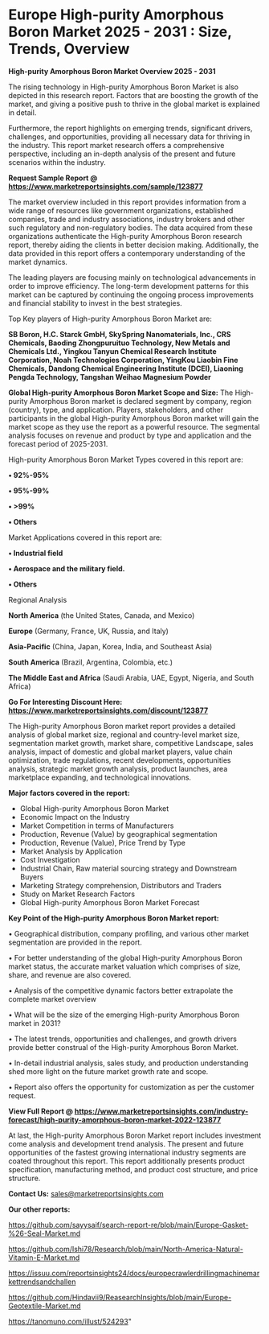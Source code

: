 # Europe High-purity Amorphous Boron Market 2025 - 2031 : Size, Trends, Overview

<Strong> High-purity Amorphous Boron Market Overview 2025 - 2031</strong>

The rising technology in High-purity Amorphous Boron Market is also depicted in this research report. Factors that are boosting the growth of the market, and giving a positive push to thrive in the global market is explained in detail.

Furthermore, the report highlights on emerging trends, significant drivers, challenges, and opportunities, providing all necessary data for thriving in the industry. This report market research offers a comprehensive perspective, including an in-depth analysis of the present and future scenarios within the industry.

<strong>Request Sample Report @ <a href=https://www.marketreportsinsights.com/sample/123877>https://www.marketreportsinsights.com/sample/123877</a></strong>

The market overview included in this report provides information from a wide range of resources like government organizations, established companies, trade and industry associations, industry brokers and other such regulatory and non-regulatory bodies. The data acquired from these organizations authenticate the High-purity Amorphous Boron research report, thereby aiding the clients in better decision making. Additionally, the data provided in this report offers a contemporary understanding of the market dynamics.

The leading players are focusing mainly on technological advancements in order to improve efficiency. The long-term development patterns for this market can be captured by continuing the ongoing process improvements and financial stability to invest in the best strategies.

Top Key players of High-purity Amorphous Boron Market are:

<strong>SB Boron, H.C. Starck GmbH, SkySpring Nanomaterials, Inc., CRS Chemicals, Baoding Zhongpuruituo Technology, New Metals and Chemicals Ltd., Yingkou Tanyun Chemical Research Institute Corporation, Noah Technologies Corporation, YingKou Liaobin Fine Chemicals, Dandong Chemical Engineering Institute (DCEI), Liaoning Pengda Technology, Tangshan Weihao Magnesium Powder</strong>

<strong><b>Global High-purity Amorphous Boron Market Scope and Size:</b></strong>
The High-purity Amorphous Boron market is declared segment by company, region (country), type, and application. Players, stakeholders, and other participants in the global High-purity Amorphous Boron market will gain the market scope as they use the report as a powerful resource. The segmental analysis focuses on revenue and product by type and application and the forecast period of 2025-2031.

High-purity Amorphous Boron Market Types covered in this report are:

<strong>• 92%-95%

• 95%-99%

• >99%

• Others</strong>

Market Applications covered in this report are:

<strong>• Industrial field

• Aerospace and the military field.

• Others</strong> 

Regional Analysis

<strong>North America</strong> (the United States, Canada, and Mexico)

<strong>Europe</strong> (Germany, France, UK, Russia, and Italy)

<strong>Asia-Pacific</strong> (China, Japan, Korea, India, and Southeast Asia)

<strong>South America</strong> (Brazil, Argentina, Colombia, etc.)

<strong>The Middle East and Africa</strong> (Saudi Arabia, UAE, Egypt, Nigeria, and South Africa)

<strong>Go For Interesting Discount Here: <a href=https://www.marketreportsinsights.com/discount/123877>https://www.marketreportsinsights.com/discount/123877</a></strong>

The High-purity Amorphous Boron market report provides a detailed analysis of global market size, regional and country-level market size, segmentation market growth, market share, competitive Landscape, sales analysis, impact of domestic and global market players, value chain optimization, trade regulations, recent developments, opportunities analysis, strategic market growth analysis, product launches, area marketplace expanding, and technological innovations.

<strong><b>Major factors covered in the report:</b></strong>
<ul>
  <li>Global High-purity Amorphous Boron Market </li>
  <li>Economic Impact on the Industry</li>
  <li>Market Competition in terms of Manufacturers</li>
  <li>Production, Revenue (Value) by geographical segmentation</li>
  <li>Production, Revenue (Value), Price Trend by Type</li>
  <li>Market Analysis by Application</li>
  <li>Cost Investigation</li>
  <li>Industrial Chain, Raw material sourcing strategy and Downstream Buyers</li>
  <li>Marketing Strategy comprehension, Distributors and Traders</li>
  <li>Study on Market Research Factors</li>
  <li>Global High-purity Amorphous Boron Market Forecast</li>
</ul>

<strong><b>Key Point of the High-purity Amorphous Boron Market report:</b></strong>

• Geographical distribution, company profiling, and various other market segmentation are provided in the report.

• For better understanding of the global High-purity Amorphous Boron market status, the accurate market valuation which comprises of size, share, and revenue are also covered.

• Analysis of the competitive dynamic factors better extrapolate the complete market overview

• What will be the size of the emerging High-purity Amorphous Boron market in 2031?

• The latest trends, opportunities and challenges, and growth drivers provide better construal of the High-purity Amorphous Boron Market.

• In-detail industrial analysis, sales study, and production understanding shed more light on the future market growth rate and scope.

• Report also offers the opportunity for customization as per the customer request.

<strong><b>View Full Report @ <a href=https://www.marketreportsinsights.com/industry-forecast/high-purity-amorphous-boron-market-2022-123877>https://www.marketreportsinsights.com/industry-forecast/high-purity-amorphous-boron-market-2022-123877</a></b></strong>


At last, the High-purity Amorphous Boron Market report includes investment come analysis and development trend analysis. The present and future opportunities of the fastest growing international industry segments are coated throughout this report. This report additionally presents product specification, manufacturing method, and product cost structure, and price structure.

<strong>Contact Us:</strong>
sales@marketreportsinsights.com

<strong>Our other reports:</strong>

<a href=https://github.com/sayysaif/search-report-re/blob/main/Europe-Gasket-%26-Seal-Market.md>https://github.com/sayysaif/search-report-re/blob/main/Europe-Gasket-%26-Seal-Market.md</a>

<a href=https://github.com/Ishi78/Research/blob/main/North-America-Natural-Vitamin-E-Market.md>https://github.com/Ishi78/Research/blob/main/North-America-Natural-Vitamin-E-Market.md</a>

<a href=https://issuu.com/reportsinsights24/docs/europecrawlerdrillingmachinemarkettrendsandchallen>https://issuu.com/reportsinsights24/docs/europecrawlerdrillingmachinemarkettrendsandchallen</a>

<a href=https://github.com/Hindavii9/ReasearchInsights/blob/main/Europe-Geotextile-Market.md>https://github.com/Hindavii9/ReasearchInsights/blob/main/Europe-Geotextile-Market.md</a>

<a href=https://tanomuno.com/illust/524293>https://tanomuno.com/illust/524293</a>"
